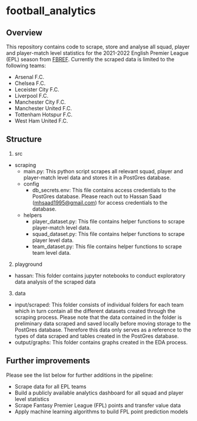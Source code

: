 # football_analytics

## Overview
This repository contains code to scrape, store and analyse all squad, player and player-match level statistics for the 2021-2022 English Premier League (EPL) season from [FBREF](https://fbref.com/en/). 
Currently the scraped data is limited to the following teams:
  - Arsenal F.C.
  - Chelsea F.C. 
  - Leceister City F.C. 
  - Liverpool F.C. 
  - Manchester City F.C. 
  - Manchester United F.C. 
  - Tottenham Hotspur F.C. 
  - West Ham United F.C. 

## Structure 
1. src
  - scraping
    - main.py: This python script scrapes all relevant squad, player and player-match level data and stores it in a PostGres database. 
    - config
      - db_secrets.env: This file contains access credentials to the PostGres database. Please reach out to Hassan Saad (mhsaad1995@gmail.com) for access credentials to the database. 
    - helpers
      - player_dataset.py: This file contains helper functions to scrape player-match level data. 
      - squad_dataset.py: This file contains helper functions to scrape player level data.
      - team_dataset.py: This file contains helper functions to scrape team level data. 
    
2. playground
  - hassan: This folder contains jupyter notebooks to conduct exploratory data analysis of the scraped data
    
3. data
  - input/scraped: This folder consists of individual folders for each team which in turn contain all the different datasets created through the scraping process. Please note that the data contained in the folder is preliminary data scraped and saved locally before moving storage to the PostGres database. Therefore this data only serves as a reference to the types of data scraped and tables created in the PostGres database.
  - output/graphs: This folder contains graphs created in the EDA process. 
  
## Further improvements
Please see the list below for further additions in the pipeline:
  - Scrape data for all EPL teams
  - Build a publicly available analytics dashboard for all squad and player level statistics
  - Scrape Fantasy Premier League (FPL) points and transfer value data
  - Apply machine learning algorithms to build FPL point prediction models
